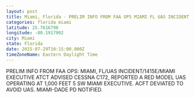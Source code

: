 ```yaml
---
layout: post
title: Miami, Florida - PRELIM INFO FROM FAA OPS MIAMI FL UAS INCIDENT 1415E MIAMI EXECUTIVE ATCT ADVISED CESSNA
categories: florida miami
latitude: 25.7616798
longitude: -80.1917902
city: Miami
state: Florida
date: 2015-07-29T10:15:00.000Z
timeZoneName: Eastern Daylight Time
---
```


PRELIM INFO FROM FAA OPS: MIAMI, FL/UAS INCIDENT/1415E/MIAMI EXECUTIVE ATCT ADVISED CESSNA C172, REPORTED A RED MODEL UAS OPERATING AT 1,000 FEET 5 SW MIAMI EXECUTIVE. ACFT DEVIATED TO AVOID UAS. MIAMI-DADE PD NOTIFIED. 